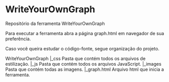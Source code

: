 # WriteYourOwnGraph
Repositório da ferramenta WriteYourOwnGraph

Para executar a ferramenta abra a página graph.html em navegador de sua preferência.

Caso você queira estudar o código-fonte, segue organização do projeto.

WriteYourOwnGraph
	|_css
		Pasta que contém todos os arquivos de estilização.
	|_js
		Pasta que contém todos os arquivos JavaScript.
	|_images
		Pasta que contém todas as imagens.
	|_graph.html
		Arquivo html que inicia a ferramenta.
